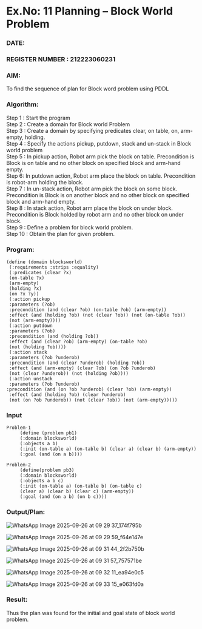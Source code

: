 # Ex.No: 11  Planning –  Block World Problem 
### DATE:                                                                            
### REGISTER NUMBER : 212223060231
### AIM: 
To find the sequence of plan for Block word problem using PDDL  
###  Algorithm:
Step 1 :  Start the program <br>
Step 2 : Create a domain for Block world Problem <br>
Step 3 :  Create a domain by specifying predicates clear, on table, on, arm-empty, holding. <br>
Step 4 : Specify the actions pickup, putdown, stack and un-stack in Block world problem <br>
Step 5 :  In pickup action, Robot arm pick the block on table. Precondition is Block is on table and no other block on specified block and arm-hand empty.<br>
Step 6:  In putdown action, Robot arm place the block on table. Precondition is robot-arm holding the block.<br>
Step 7 : In un-stack action, Robot arm pick the block on some block. Precondition is Block is on another block and no other block on specified block and arm-hand empty.<br>
Step 8 : In stack action, Robot arm place the block on under block. Precondition is Block holded by robot arm and no other block on under block.<br>
Step 9 : Define a problem for block world problem.<br> 
Step 10 : Obtain the plan for given problem.<br> 
     
### Program:
```
(define (domain blocksworld)
 (:requirements :strips :equality)
 (:predicates (clear ?x)
 (on-table ?x)
 (arm-empty)
 (holding ?x)
 (on ?x ?y))
 (:action pickup
 :parameters (?ob)
 :precondition (and (clear ?ob) (on-table ?ob) (arm-empty))
 :effect (and (holding ?ob) (not (clear ?ob)) (not (on-table ?ob))
 (not (arm-empty))))
 (:action putdown
 :parameters (?ob)
 :precondition (and (holding ?ob))
 :effect (and (clear ?ob) (arm-empty) (on-table ?ob)
 (not (holding ?ob))))
 (:action stack
 :parameters (?ob ?underob)
 :precondition (and (clear ?underob) (holding ?ob))
 :effect (and (arm-empty) (clear ?ob) (on ?ob ?underob)
 (not (clear ?underob)) (not (holding ?ob))))
 (:action unstack
 :parameters (?ob ?underob)
:precondition (and (on ?ob ?underob) (clear ?ob) (arm-empty))
 :effect (and (holding ?ob) (clear ?underob)
 (not (on ?ob ?underob)) (not (clear ?ob)) (not (arm-empty)))))
```

### Input 
```
Problem-1
     (define (problem pb1)
     (:domain blocksworld)
     (:objects a b)
     (:init (on-table a) (on-table b) (clear a) (clear b) (arm-empty))
     (:goal (and (on a b))))
```

```
Problem-2
     (define(problem pb3)
     (:domain blocksworld)
     (:objects a b c)
     (:init (on-table a) (on-table b) (on-table c)
     (clear a) (clear b) (clear c) (arm-empty))
     (:goal (and (on a b) (on b c))))
```

### Output/Plan:

![WhatsApp Image 2025-09-26 at 09 29 37_174f795b](https://github.com/user-attachments/assets/498d8727-4016-4bf3-bc84-656c83dae76a)

![WhatsApp Image 2025-09-26 at 09 29 59_f64e147e](https://github.com/user-attachments/assets/93f9fb2f-9df1-40f5-aaa3-78dad77d41c0)

![WhatsApp Image 2025-09-26 at 09 31 44_2f2b750b](https://github.com/user-attachments/assets/493378eb-7a95-43a6-a6dd-6a7ae6a96630)

![WhatsApp Image 2025-09-26 at 09 31 57_757571be](https://github.com/user-attachments/assets/c1cea842-3f32-43c6-8b39-b4f22aa6ebd8)

![WhatsApp Image 2025-09-26 at 09 32 11_ea94e0c5](https://github.com/user-attachments/assets/31d59577-d931-463e-a784-70e583692f8c)

![WhatsApp Image 2025-09-26 at 09 33 15_e063fd0a](https://github.com/user-attachments/assets/d724d4d8-a5e0-4549-a9e4-3bdefa8976ac)



### Result:
Thus the plan was found for the initial and goal state of block world problem.
